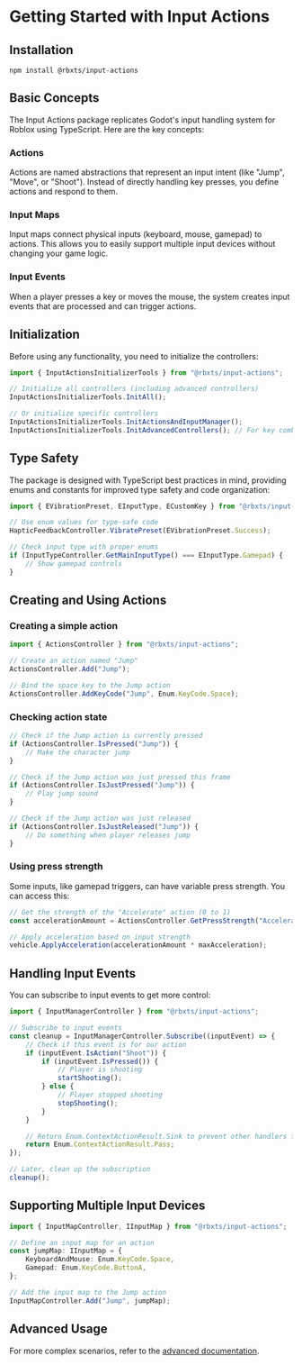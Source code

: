 # Getting Started with Input Actions

## Installation

```
npm install @rbxts/input-actions
```

## Basic Concepts

The Input Actions package replicates Godot's input handling system for Roblox using TypeScript. Here are the key concepts:

### Actions

Actions are named abstractions that represent an input intent (like "Jump", "Move", or "Shoot"). Instead of directly handling key presses, you define actions and respond to them.

### Input Maps

Input maps connect physical inputs (keyboard, mouse, gamepad) to actions. This allows you to easily support multiple input devices without changing your game logic.

### Input Events

When a player presses a key or moves the mouse, the system creates input events that are processed and can trigger actions.

## Initialization

Before using any functionality, you need to initialize the controllers:

```ts
import { InputActionsInitializerTools } from "@rbxts/input-actions";

// Initialize all controllers (including advanced controllers)
InputActionsInitializerTools.InitAll();

// Or initialize specific controllers
InputActionsInitializerTools.InitActionsAndInputManager();
InputActionsInitializerTools.InitAdvancedControllers(); // For key combinations, contexts, etc.
```

## Type Safety

The package is designed with TypeScript best practices in mind, providing enums and constants for improved type safety and code organization:

```ts
import { EVibrationPreset, EInputType, ECustomKey } from "@rbxts/input-actions";

// Use enum values for type-safe code
HapticFeedbackController.VibratePreset(EVibrationPreset.Success);

// Check input type with proper enums
if (InputTypeController.GetMainInputType() === EInputType.Gamepad) {
	// Show gamepad controls
}
```

## Creating and Using Actions

### Creating a simple action

```ts
import { ActionsController } from "@rbxts/input-actions";

// Create an action named "Jump"
ActionsController.Add("Jump");

// Bind the space key to the Jump action
ActionsController.AddKeyCode("Jump", Enum.KeyCode.Space);
```

### Checking action state

```ts
// Check if the Jump action is currently pressed
if (ActionsController.IsPressed("Jump")) {
	// Make the character jump
}

// Check if the Jump action was just pressed this frame
if (ActionsController.IsJustPressed("Jump")) {
	// Play jump sound
}

// Check if the Jump action was just released
if (ActionsController.IsJustReleased("Jump")) {
	// Do something when player releases jump
}
```

### Using press strength

Some inputs, like gamepad triggers, can have variable press strength. You can access this:

```ts
// Get the strength of the "Accelerate" action (0 to 1)
const accelerationAmount = ActionsController.GetPressStrength("Accelerate");

// Apply acceleration based on input strength
vehicle.ApplyAcceleration(accelerationAmount * maxAcceleration);
```

## Handling Input Events

You can subscribe to input events to get more control:

```ts
import { InputManagerController } from "@rbxts/input-actions";

// Subscribe to input events
const cleanup = InputManagerController.Subscribe((inputEvent) => {
	// Check if this event is for our action
	if (inputEvent.IsAction("Shoot")) {
		if (inputEvent.IsPressed()) {
			// Player is shooting
			startShooting();
		} else {
			// Player stopped shooting
			stopShooting();
		}
	}

	// Return Enum.ContextActionResult.Sink to prevent other handlers from processing this input
	return Enum.ContextActionResult.Pass;
});

// Later, clean up the subscription
cleanup();
```

## Supporting Multiple Input Devices

```ts
import { InputMapController, IInputMap } from "@rbxts/input-actions";

// Define an input map for an action
const jumpMap: IInputMap = {
	KeyboardAndMouse: Enum.KeyCode.Space,
	Gamepad: Enum.KeyCode.ButtonA,
};

// Add the input map to the Jump action
InputMapController.Add("Jump", jumpMap);
```

## Advanced Usage

For more complex scenarios, refer to the [advanced documentation](./AdvancedUsage.md).

